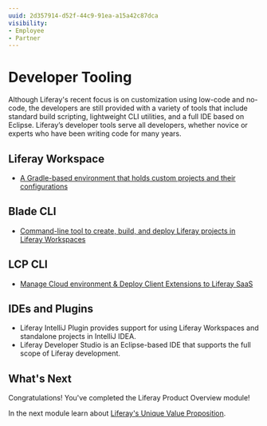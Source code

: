 ```yaml
---
uuid: 2d357914-d52f-44c9-91ea-a15a42c87dca
visibility:
- Employee
- Partner
---
```


# Developer Tooling

Although Liferay's recent focus is on customization using low-code and no-code, the developers are still provided with a variety of tools that include standard build scripting, lightweight CLI utilities, and a full IDE based on Eclipse. Liferay’s developer tools serve all developers, whether novice or experts who have been writing code for many years.

## Liferay Workspace

* [A Gradle-based environment that holds custom projects and their configurations](https://learn.liferay.com/w/dxp/building-applications/tooling/liferay-workspace/what-is-liferay-workspace)

## Blade CLI

* [Command-line tool to create, build, and deploy Liferay projects in Liferay Workspaces](https://learn.liferay.com/w/dxp/building-applications/tooling/blade-cli/generating-projects-with-blade-cli)

## LCP CLI

* [Manage Cloud environment & Deploy Client Extensions to Liferay SaaS](https://learn.liferay.com/w/liferay-cloud/reference/command-line-tool)

## IDEs and Plugins

* Liferay IntelliJ Plugin provides support for using Liferay Workspaces and standalone projects in IntelliJ IDEA.
* Liferay Developer Studio is an Eclipse-based IDE that supports the full scope of Liferay development.

## What's Next

Congratulations! You've completed the Liferay Product Overview module!

In the next module learn about [Liferay's Unique Value Proposition](../liferays-unique-value-proposition.md).
